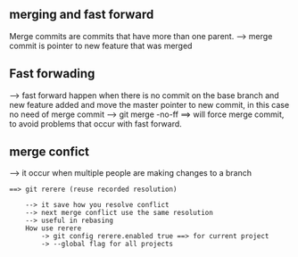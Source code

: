 ## merging and fast forward

Merge commits are commits that have more than one parent.
--> merge commit is pointer to new feature that was merged

## Fast forwading
--> fast forward happen when there is no commit on the base branch and new feature added and move the master pointer to new commit, in this case 
no need of merge commit
--> git merge -no-ff ==> will force merge commit, to avoid problems that occur with fast forward.

## merge confict
--> it occur when multiple people are making changes to a branch
    
    ==> git rerere (reuse recorded resolution)
    
        --> it save how you resolve conflict
        --> next merge conflict use the same resolution
        --> useful in rebasing
        How use rerere
            -> git config rerere.enabled true ==> for current project
            -> --global flag for all projects